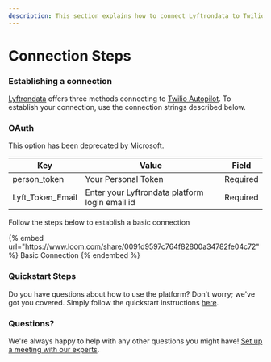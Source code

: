 ```yaml
---
description: This section explains how to connect Lyftrondata to Twilio Autopilot.
---
```


# Connection Steps

### Establishing a connection

[Lyftrondata](https://www.lyftrondata.com) offers three methods connecting to [Twilio Autopilot](https://www.lyftrondata.com/integration/business-analytics/twillio/). To establish your connection, use the connection strings described below.

### OAuth

This option has been deprecated by Microsoft.

| Key                | Value                                          | Field    |
| ------------------ | ---------------------------------------------- | -------- |
| person\_token      | Your Personal Token                            | Required |
| Lyft\_Token\_Email | Enter your Lyftrondata platform login email id | Required |

Follow the steps below to establish a basic connection

{% embed url="https://www.loom.com/share/0091d9597c764f82800a34782fe04c72" %}
Basic Connection
{% endembed %}

### Quickstart Steps

Do you have questions about how to use the platform? Don't worry; we've got you covered. Simply follow the quickstart instructions [here](../../../quickstart-steps.md).

### Questions? <a href="#questions" id="questions"></a>

We're always happy to help with any other questions you might have! [Set up a meeting with our experts](https://www.lyftrondata.com/book-a-meeting/).
